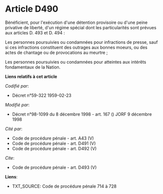 # Article D490

Bénéficient, pour l'exécution d'une détention provisoire ou d'une peine privative de liberté, d'un régime spécial dont les
particularités sont prévues aux articles D. 493 et D. 494 : 

Les personnes poursuivies ou condamnées pour infractions de presse, sauf si ces infractions constituent des outrages aux
bonnes moeurs, ou des actes de chantage ou de provocations au meurtre ; 

Les personnes poursuivies ou condamnées pour atteintes aux intérêts fondamentaux de la Nation.

**Liens relatifs à cet article**

_Codifié par_:

  - Décret n°59-322 1959-02-23

_Modifié par_:

  - Décret n°98-1099 du 8 décembre 1998 - art. 167 () JORF 9 décembre 1998

_Cité par_:

  - Code de procédure pénale - art. A43 (V)
  - Code de procédure pénale - art. D491 (V)
  - Code de procédure pénale - art. D492 (V)

_Cite_:

  - Code de procédure pénale - art. D493 (V)

**Liens**:

  - TXT_SOURCE: Code de procédure pénale 714 à 728
